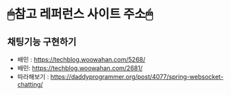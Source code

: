 # 🖱참고 레퍼런스 사이트 주소🖱
## 채팅기능 구현하기

* 배민 : https://techblog.woowahan.com/5268/
* 배민: https://techblog.woowahan.com/2681/
* 따라해보기 : https://daddyprogrammer.org/post/4077/spring-websocket-chatting/

